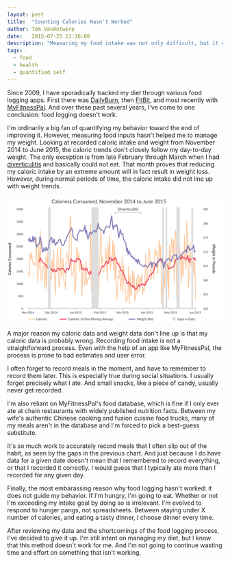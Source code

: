 ```yaml
---
layout: post
title:  "Counting Calories Hasn't Worked"
author: Tom VanAntwerp
date:   2015-07-25 11:36:00
description: "Measuring my food intake was not only difficult, but it didn't stop me from eating too much."
tags:
  - food
  - health
  - quantified self
---
```

Since 2009, I have sporadically tracked my diet through various food logging apps. First there was [DailyBurn](http://dailyburn.com/), then [FitBit](https://www.fitbit.com/), and most recently with [MyFitnessPal](http://www.myfitnesspal.com/). And over these past several years, I've come to one conclusion: food logging doesn't work.

I'm ordinarily a big fan of quantifying my behavior toward the end of improving it. However, measuring food inputs hasn't helped me to manage my weight. Looking at recorded caloric intake and weight from November 2014 to June 2015, the caloric trends don't closely follow my day-to-day weight. The only exception is from late February through March when I had [diverticulitis](http://tomvanantwerp.com/diverticulosis/) and basically could not eat. That month proves that reducing my caloric intake by an extreme amount will in fact result in weight loss. However, during normal periods of time, the caloric intake did not line up with weight trends.

![Calories Consumed from November 2014 to June 2015](/images/calories-11-2014-to-6-2015.svg)

A major reason my caloric data and weight data don't line up is that my caloric data is probably wrong. Recording food intake is not a straightforward process. Even with the help of an app like MyFitnessPal, the process is prone to bad estimates and user error.

I often forget to record meals in the moment, and have to remember to record them later. This is especially true during social situations. I usually forget precisely what I ate. And small snacks, like a piece of candy, usually never get recorded.

I'm also reliant on MyFitnessPal's food database, which is fine if I only ever ate at chain restaurants with widely published nutrition facts. Between my wife's authentic Chinese cooking and fusion cuisine food trucks, many of my meals aren't in the database and I'm forced to pick a best-guess substitute.

It's so much work to accurately record meals that I often slip out of the habit, as seen by the gaps in the previous chart. And just because I do have data for a given date doesn't mean that I remembered to record everything, or that I recorded it correctly. I would guess that I typically ate more than I recorded for any given day.

Finally, the most embarassing reason why food logging hasn't worked: it does not guide my behavior. If I'm hungry, I'm going to eat. Whether or not I'm exceeding my intake goal by doing so is irrelevant. I'm evolved to respond to hunger pangs, not spreadsheets. Between staying under X number of calories, and eating a tasty dinner, I choose dinner every time.

After reviewing my data and the shortcomings of the food logging process, I've decided to give it up. I'm still intent on managing my diet, but I know that this method doesn't work for me. And I'm not going to continue wasting time and effort on something that isn't working.

